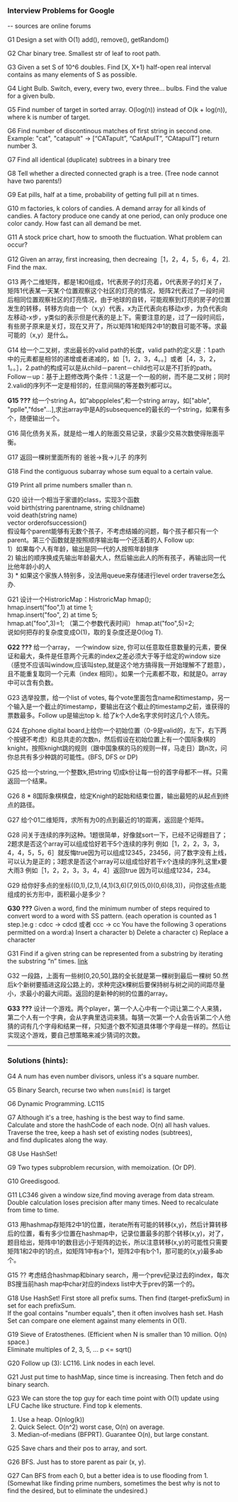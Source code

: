 ### Interview Problems for Google
 -- sources are online forums 
 
 
G1 Design a set with O(1) add(), remove(), getRandom()
 
G2 Char binary tree. Smallest str of leaf to root path.
 
G3 Given a set S of 10^6 doubles. Find [X, X+1) half-open real interval contains as many elements of S as possible.
 
G4 Light Bulb. Switch, every, every two, every three... bulbs. Find the value for a given bulb.
 
G5 Find number of target in sorted array. O(log(n)) instead of O(k + log(n)), where k is number of target.
 
G6 Find number of discontinous matches of first string in second one.  
Example: "cat", "catapult" -> [“CATapult”, “CatApulT”, “CAtapulT”] return number 3.  

G7 Find all identical (duplicate) subtrees in a binary tree  

G8 Tell whether a directed connected graph is a tree. (Tree node cannot have two parents!)  

G9 Eat pills, half at a time, probability of getting full pill at n times.  

G10 m factories, k colors of candies. A demand array for all kinds of candies.
A factory produce one candy at one period, can only produce one color candy. How fast can all demand be met.

G11 A stock price chart, how to smooth the fluctuation. What problem can occur?

G12 Given an array, first increasing, then decreaing［1，2，4，5，6，4，2]. Find the max.  

G13 两个二维矩阵，都是1和0组成，1代表房子的灯亮着，0代表房子的灯关了，矩阵1代表某一天某个位置观察这个社区的灯亮的情况，矩阵2代表过了一段时间后相同位置观察社区的灯亮情况，由于地球的自转，可能观察到灯亮的房子的位置发生的转移，转移方向由一个（x,y）代表，x为正代表向右移动x步，为负代表向左移动-x步，y类似的表示但是代表的是上下。需要注意的是，过了一段时间后，有些房子原来是关灯，现在又开了，所以矩阵1和矩阵2中1的数目可能不等。求最可能的（x,y）是什么。

G14 给一个二叉树，求出最长的valid path的长度，valid path的定义是：1.path中的元素都是相邻的递增或者递减的，如［1，2，3，4。。］或者［4，3，2，1。。］，2.path的构成可以是从child－parent－child也可以是不打折的path。 Follow－up：基于上题修改两个条件：1.这是一个一般的树，而不是二叉树；同时2.valid的序列不一定是相邻的，任意间隔的等差数列都可以。 

**G15 ???** 给一个string A，如“abpppleles”,和一个string array，如["able", "pplle","fdse"...],求出array中是A的subsequence的最长的一个string，如果有多个，随便输出一个。 

G16 简化债务关系，就是给一堆人的账面交易记录，求最少交易次数使得账面平衡。

G17 返回一棵树里面所有的 爸爸->我->儿子 的序列

G18 Find the contiguous subarray whose sum equal to a certain value.

G19 Print all prime numbers smaller than n.

G20 设计一个相当于家谱的class，实现3个函数  
void birth(string parentname, string childname)  
void death(string name)  
vector orderofsuccession()  
假设每个parent能够有无数个孩子，不考虑结婚的问题，每个孩子都只有一个parent。第三个函数就是按照顺序输出每一个还活着的人
Follow up:  
1）如果每个人有年龄，输出是同一代的人按照年龄排序   
2) 输出的顺序换成先输出年龄最大人，然后输出此人的所有孩子，再输出同一代比他年龄小的人  
3) * 如果这个家族人特别多，没法用queue来存储进行level order traverse怎么办.

G21 设计一个HistroricMap：HistroricMap hmap();  
hmap.insert("foo",1) at time 1;  
hmap.insert("foo", 2) at time 5;  
hmap.at("foo",3)=1; （第二个参数代表时间） 
hmap.at("foo",5)=2;  
说如何把存的复杂度变成O(1)，取的复杂度还是O(log T).

**G22 ???** 给一个array， 一个window size, 你可以任意取任意数量的元素，要保证和最大，条件是任意两个元素的index之差必须大于等于给定的window size（感觉不应该叫window,应该叫step,就是这个地方搞得我一开始理解不了题意）， 且不能重复取同一个元素（index 相同）。如果一个元素都不取，和就是0。array中可以含有负数。

G23 选举投票，给一个list of votes, 每个vote里面包含name和timestamp，另一个输入是一个截止的timestamp，要输出在这个截止的timestamp之前，谁获得的票数最多。Follow up是输出top k. 给了k个人de名字求何时这几个人领先。  

G24 在phone digital board上给你一个初始位置（0-9是valid的，左下，右下两个按键不考虑）和总共走的次数n，然后假设在初始位置上有一个国际象棋的knight，按照knight跳的规则（跟中国象棋的马的规则一样，马走日）跳n次，问你总共有多少种跳的可能性。(BFS, DFS or DP)  

G25 给一个string,一个整数k,把string 切成k份让每一份的首字母都不一样。只需返回一个结果。

G26 8 * 8国际象棋棋盘，给定Knight的起始和结束位置，输出最短的从起点到终点的路径。

G27 给个01二维矩阵，求所有为0的点到最近的1的距离，返回是个矩阵。

G28 问关于连续的序列这种。1题很简单，好像就sort一下，已经不记得题目了；2题求是否这个array可以组成恰好若干5个连续的序列 例如［1，2，2，3，3，4，4，5，5，6］就反悔true因为可以组成12345，23456，问了数字没有上线，可以认为是正的；3题求是否这个array可以组成恰好若干x个连续的序列,这里x要大雨3 例如［1，2，2，3，3，4，4］返回true 因为可以组成1234，234。

G29 给你好多点的坐标((0,1),(2,1),(4,1)(3,6)(7,9)(5,0)(0,6)(8,3))，问你这些点能组成的长方形中，面积最小是多少？

**G30 ???** Given a word, find the minimum number of steps required to convert word to a word with SS pattern. (each operation is counted as 1 step.)e.g : cdcc -> cdcd 或者 ccc -> cc You have the following 3 operations permitted on a word:a) Insert a character b) Delete a character c) Replace a character

G31 Find if a given string can be represented from a substring by iterating the substring “n” times. [link](http://www.geeksforgeeks.org/find-given-string-can-represented-substring-iterating-substring-n-times/)  

G32 一段路，上面有一些树[0,20,50],路的全长就是第一棵树到最后一棵树 50.然后k个新树要插进这段公路上的，求种完这k棵树后要保持树与树之间的间距尽量小，求最小的最大间距。返回的是新种的树的位置的array。 

**G33 ???** 设计一个游戏。两个player，第一个人心中有一个词让第二个人来猜，第二个人有一个字典，会从字典里选词来猜。每猜一次第一个人会告诉第二个人他猜的词有几个字母和结果一样，只知道个数不知道具体哪个字母是一样的。然后让实现这个游戏，要自己想策略来减少猜词的次数。


****

### Solutions (hints):
 
G4 A num has even number divisors, unless it's a square number.

G5 Binary Search, recurse two when `nums[mid]` is target

G6 Dynamic Programming. LC115  

G7 Although it's a tree, hashing is the best way to find same.  
Calculate and store the hashCode of each node. O(n) all hash values.  
Traverse the tree, keep a hash set of existing nodes (subtrees),  
and find duplicates along the way.

G8 Use HashSet!

G9 Two types subproblem recursion, with memoization. (Or DP).

G10 Greedisgood.

G11 LC346 given a window size,find moving average from data stream.  
Double calculation loses precision after many times. Need to recalculate from time to time.

G13 用hashmap存矩阵2中1的位置，iterate所有可能的转移(x,y)，然后计算转移后的位置，看有多少位置在hashmap中，记录位置最多的那个转移(x,y)，对了，题目给出，矩阵中1的数目远小于矩阵的边长，所以注意转移(x,y)的可能性只需要矩阵1和2中的1的点，如矩阵1中有a个1，矩阵2中有b个1，那可能的(x,y)最多ab个。

G15 ?? 考虑结合hashmap和binary search，用一个prev纪录过去的index，每次BS搜当前hash map中char对应的indexs list中大于prev的第一个的。

G18 Use HashSet! First store all prefix sums. Then find (target-prefixSum) in set for each prefixSum.  
If the goal contains "number equals", then it often involves hash set. Hash Set can compare one 
element against many elements in O(1).

G19 Sieve of Eratosthenes. (Efficient when N is smaller than 10 million. O(n) space.)  
Eliminate multiples of 2, 3, 5, ... p <= sqrt() 

G20 Follow up (3): LC116. Link nodes in each level.

G21 Just put time to hashMap, since time is increasing. Then fetch and do binary search.

G23 We can store the top guy for each time point with O(1) update using LFU Cache like structure.
Find top k elements.  
1. Use a heap. O(nlog(k))  
2. Quick Select. O(n^2) worst case, O(n) on average.
3. Median-of-medians (BFPRT). Guarantee O(n), but large constant.

G25 Save chars and their pos to array, and sort.

G26 BFS. Just has to store parent as pair (x, y).

G27 Can BFS from each 0, but a better idea is to use flooding from 1.  
(Somewhat like finding prime numbers, sometimes the best why is not to find the desired, but to eliminate the undesired.)
